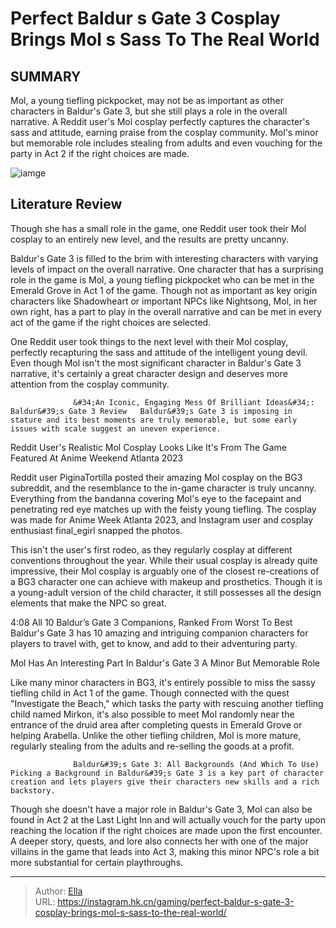# Perfect Baldur s Gate 3 Cosplay Brings Mol s Sass To The Real World


## SUMMARY 



  Mol, a young tiefling pickpocket, may not be as important as other characters in Baldur&#39;s Gate 3, but she still plays a role in the overall narrative.   A Reddit user&#39;s Mol cosplay perfectly captures the character&#39;s sass and attitude, earning praise from the cosplay community.   Mol&#39;s minor but memorable role includes stealing from adults and even vouching for the party in Act 2 if the right choices are made.  

![iamge](https://static1.srcdn.com/wordpress/wp-content/uploads/2023/11/perfect-baldur-s-gate-3-cosplay-brings-mol-s-sass-to-the-real-world.jpg)

## Literature Review

Though she has a small role in the game, one Reddit user took their Mol cosplay to an entirely new level, and the results are pretty uncanny.  




Baldur&#39;s Gate 3 is filled to the brim with interesting characters with varying levels of impact on the overall narrative. One character that has a surprising role in the game is Mol, a young tiefling pickpocket who can be met in the Emerald Grove in Act 1 of the game. Though not as important as key origin characters like Shadowheart or important NPCs like Nightsong, Mol, in her own right, has a part to play in the overall narrative and can be met in every act of the game if the right choices are selected.




One Reddit user took things to the next level with their Mol cosplay, perfectly recapturing the sass and attitude of the intelligent young devil. Even though Mol isn&#39;t the most significant character in Baldur&#39;s Gate 3 narrative, it&#39;s certainly a great character design and deserves more attention from the cosplay community.

                  &#34;An Iconic, Engaging Mess Of Brilliant Ideas&#34;: Baldur&#39;s Gate 3 Review   Baldur&#39;s Gate 3 is imposing in stature and its best moments are truly memorable, but some early issues with scale suggest an uneven experience.   


 Reddit User&#39;s Realistic Mol Cosplay Looks Like It&#39;s From The Game 
Featured At Anime Weekend Atlanta 2023
          

Reddit user PiginaTortilla posted their amazing Mol cosplay on the BG3 subreddit, and the resemblance to the in-game character is truly uncanny. Everything from the bandanna covering Mol&#39;s eye to the facepaint and penetrating red eye matches up with the feisty young tiefling. The cosplay was made for Anime Week Atlanta 2023, and Instagram user and cosplay enthusiast final_egirl snapped the photos.





 

This isn&#39;t the user&#39;s first rodeo, as they regularly cosplay at different conventions throughout the year. While their usual cosplay is already quite impressive, their Mol cosplay is arguably one of the closest re-creations of a BG3 character one can achieve with makeup and prosthetics. Though it is a young-adult version of the child character, it still possesses all the design elements that make the NPC so great.

  4:08                       All 10 Baldur’s Gate 3 Companions, Ranked From Worst To Best   Baldur&#39;s Gate 3 has 10 amazing and intriguing companion characters for players to travel with, get to know, and add to their adventuring party.   



 Mol Has An Interesting Part In Baldur&#39;s Gate 3 
A Minor But Memorable Role
          




Like many minor characters in BG3, it&#39;s entirely possible to miss the sassy tiefling child in Act 1 of the game. Though connected with the quest &#34;Investigate the Beach,&#34; which tasks the party with rescuing another tiefling child named Mirkon, it&#39;s also possible to meet Mol randomly near the entrance of the druid area after completing quests in Emerald Grove or helping Arabella. Unlike the other tiefling children, Mol is more mature, regularly stealing from the adults and re-selling the goods at a profit.

                  Baldur&#39;s Gate 3: All Backgrounds (And Which To Use)   Picking a Background in Baldur&#39;s Gate 3 is a key part of character creation and lets players give their characters new skills and a rich backstory.    

Though she doesn&#39;t have a major role in Baldur&#39;s Gate 3, Mol can also be found in Act 2 at the Last Light Inn and will actually vouch for the party upon reaching the location if the right choices are made upon the first encounter. A deeper story, quests, and lore also connects her with one of the major villains in the game that leads into Act 3, making this minor NPC&#39;s role a bit more substantial for certain playthroughs.






---

> Author: [Ella](https://instagram.hk.cn/)  
> URL: https://instagram.hk.cn/gaming/perfect-baldur-s-gate-3-cosplay-brings-mol-s-sass-to-the-real-world/  

